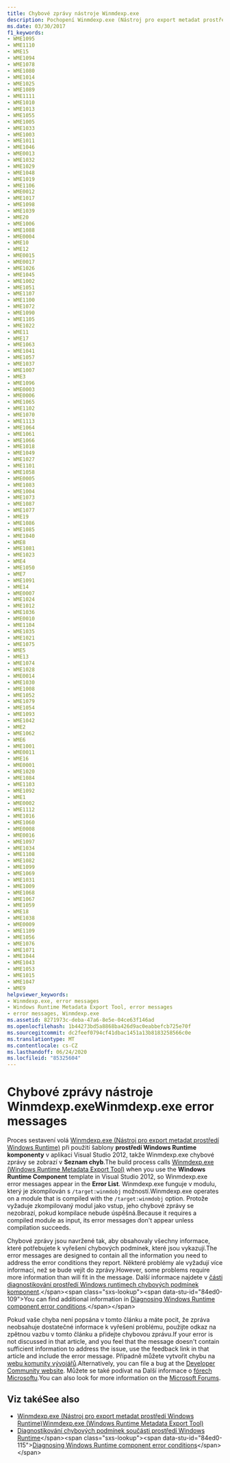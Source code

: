 ```yaml
---
title: Chybové zprávy nástroje Winmdexp.exe
description: Pochopení Winmdexp.exe (Nástroj pro export metadat prostředí Windows Runtime) – chybové zprávy, které se zobrazí pouze během procesu sestavení, pokud je kompilace .NET úspěšná.
ms.date: 03/30/2017
f1_keywords:
- WME1095
- WME1110
- WME15
- WME1094
- WME1078
- WME1080
- WME1014
- WME1025
- WME1089
- WME1111
- WME1010
- WME1013
- WME1055
- WME1005
- WME1033
- WME1003
- WME1011
- WME1046
- WME0013
- WME1032
- WME1029
- WME1048
- WME1019
- WME1106
- WME0012
- WME1017
- WME1098
- WME1039
- WME20
- WME1006
- WME1088
- WME0004
- WME10
- WME12
- WME0015
- WME0017
- WME1026
- WME1045
- WME1002
- WME1051
- WME1107
- WME1100
- WME1072
- WME1090
- WME1105
- WME1022
- WME11
- WME17
- WME1063
- WME1041
- WME1057
- WME1037
- WME1007
- WME3
- WME1096
- WME0003
- WME0006
- WME1065
- WME1102
- WME1070
- WME1113
- WME1064
- WME1061
- WME1066
- WME1018
- WME1049
- WME1027
- WME1101
- WME1058
- WME0005
- WME1083
- WME1004
- WME1073
- WME1087
- WME1077
- WME19
- WME1086
- WME1085
- WME1040
- WME8
- WME1081
- WME1023
- WME4
- WME1050
- WME7
- WME1091
- WME14
- WME0007
- WME1024
- WME1012
- WME1036
- WME0010
- WME1104
- WME1035
- WME1021
- WME1075
- WME5
- WME13
- WME1074
- WME1028
- WME0014
- WME1030
- WME1008
- WME1052
- WME1079
- WME1054
- WME1093
- WME1042
- WME2
- WME1062
- WME6
- WME1001
- WME0011
- WME16
- WME0001
- WME1020
- WME1084
- WME1103
- WME1092
- WME1
- WME0002
- WME1112
- WME1016
- WME1060
- WME0008
- WME0016
- WME1097
- WME1034
- WME1108
- WME1082
- WME1099
- WME1069
- WME1031
- WME1009
- WME1068
- WME1067
- WME1059
- WME18
- WME1038
- WME0009
- WME1109
- WME1056
- WME1076
- WME1071
- WME1044
- WME1043
- WME1053
- WME1015
- WME1047
- WME9
helpviewer_keywords:
- Winmdexp.exe, error messages
- Windows Runtime Metadata Export Tool, error messages
- error messages, Winmdexp.exe
ms.assetid: 8271973c-deba-47a6-8e5e-04ce63f146ad
ms.openlocfilehash: 1b44273bd5a8868ba426d9ac0eabbefcb725e70f
ms.sourcegitcommit: dc2feef0794cf41dbac1451a13b8183258566c0e
ms.translationtype: MT
ms.contentlocale: cs-CZ
ms.lasthandoff: 06/24/2020
ms.locfileid: "85325604"
---
```

# <a name="winmdexpexe-error-messages"></a><span data-ttu-id="84ed0-103">Chybové zprávy nástroje Winmdexp.exe</span><span class="sxs-lookup"><span data-stu-id="84ed0-103">Winmdexp.exe error messages</span></span>

<span data-ttu-id="84ed0-104">Proces sestavení volá [Winmdexp.exe (Nástroj pro export metadat prostředí Windows Runtime)](winmdexp-exe-windows-runtime-metadata-export-tool.md) při použití šablony **prostředí Windows Runtime komponenty** v aplikaci Visual Studio 2012, takže Winmdexp.exe chybové zprávy se zobrazí v **Seznam chyb**.</span><span class="sxs-lookup"><span data-stu-id="84ed0-104">The build process calls [Winmdexp.exe (Windows Runtime Metadata Export Tool)](winmdexp-exe-windows-runtime-metadata-export-tool.md) when you use the **Windows Runtime Component** template in Visual Studio 2012, so Winmdexp.exe error messages appear in the **Error List**.</span></span> <span data-ttu-id="84ed0-105">Winmdexp.exe funguje v modulu, který je zkompilován s `/target:winmdobj` možností.</span><span class="sxs-lookup"><span data-stu-id="84ed0-105">Winmdexp.exe operates on a module that is compiled with the `/target:winmdobj` option.</span></span> <span data-ttu-id="84ed0-106">Protože vyžaduje zkompilovaný modul jako vstup, jeho chybové zprávy se nezobrazí, pokud kompilace nebude úspěšná.</span><span class="sxs-lookup"><span data-stu-id="84ed0-106">Because it requires a compiled module as input, its error messages don't appear unless compilation succeeds.</span></span>  
  
 <span data-ttu-id="84ed0-107">Chybové zprávy jsou navržené tak, aby obsahovaly všechny informace, které potřebujete k vyřešení chybových podmínek, které jsou vykazují.</span><span class="sxs-lookup"><span data-stu-id="84ed0-107">The error messages are designed to contain all the information you need to address the error conditions they report.</span></span> <span data-ttu-id="84ed0-108">Některé problémy ale vyžadují více informací, než se bude vejít do zprávy.</span><span class="sxs-lookup"><span data-stu-id="84ed0-108">However, some problems require more information than will fit in the message.</span></span> <span data-ttu-id="84ed0-109">Další informace najdete v [části diagnostikování prostředí Windows runtimech chybových podmínek komponent](https://docs.microsoft.com/previous-versions/hh977010(v=vs.110)).</span><span class="sxs-lookup"><span data-stu-id="84ed0-109">You can find additional information in [Diagnosing Windows Runtime component error conditions](https://docs.microsoft.com/previous-versions/hh977010(v=vs.110)).</span></span>  
  
 <span data-ttu-id="84ed0-110">Pokud vaše chyba není popsána v tomto článku a máte pocit, že zpráva neobsahuje dostatečné informace k vyřešení problému, použijte odkaz na zpětnou vazbu v tomto článku a přidejte chybovou zprávu.</span><span class="sxs-lookup"><span data-stu-id="84ed0-110">If your error is not discussed in that article, and you feel that the message doesn't contain sufficient information to address the issue, use the feedback link in that article and include the error message.</span></span> <span data-ttu-id="84ed0-111">Případně můžete vytvořit chybu na [webu komunity vývojářů](https://developercommunity.visualstudio.com/).</span><span class="sxs-lookup"><span data-stu-id="84ed0-111">Alternatively, you can file a bug at the [Developer Community website](https://developercommunity.visualstudio.com/).</span></span> <span data-ttu-id="84ed0-112">Můžete se také podívat na Další informace o [fórech Microsoftu](https://social.msdn.microsoft.com/Forums/).</span><span class="sxs-lookup"><span data-stu-id="84ed0-112">You can also look for more information on the [Microsoft Forums](https://social.msdn.microsoft.com/Forums/).</span></span>  
  
## <a name="see-also"></a><span data-ttu-id="84ed0-113">Viz také</span><span class="sxs-lookup"><span data-stu-id="84ed0-113">See also</span></span>

- [<span data-ttu-id="84ed0-114">Winmdexp.exe (Nástroj pro export metadat prostředí Windows Runtime)</span><span class="sxs-lookup"><span data-stu-id="84ed0-114">Winmdexp.exe (Windows Runtime Metadata Export Tool)</span></span>](winmdexp-exe-windows-runtime-metadata-export-tool.md)
- <span data-ttu-id="84ed0-115">[Diagnostikování chybových podmínek součásti prostředí Windows Runtime](https://docs.microsoft.com/previous-versions/hh977010(v=vs.110))</span><span class="sxs-lookup"><span data-stu-id="84ed0-115">[Diagnosing Windows Runtime component error conditions](https://docs.microsoft.com/previous-versions/hh977010(v=vs.110))</span></span>
